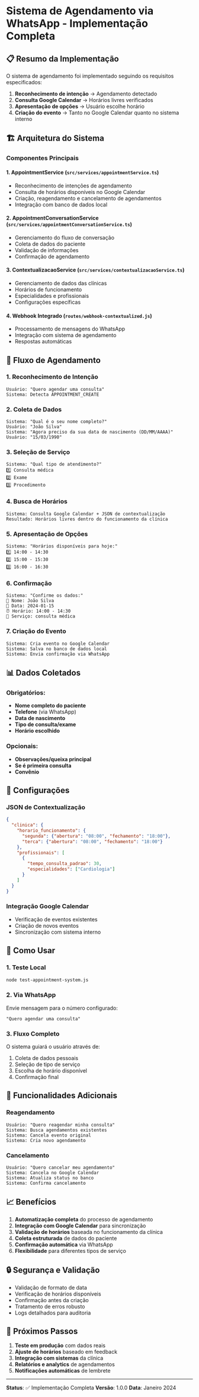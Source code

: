 # Sistema de Agendamento via WhatsApp - Implementação Completa

## 📋 Resumo da Implementação

O sistema de agendamento foi implementado seguindo os requisitos especificados:

1. **Reconhecimento de intenção** → Agendamento detectado
2. **Consulta Google Calendar** → Horários livres verificados
3. **Apresentação de opções** → Usuário escolhe horário
4. **Criação do evento** → Tanto no Google Calendar quanto no sistema interno

## 🏗️ Arquitetura do Sistema

### Componentes Principais

#### 1. **AppointmentService** (`src/services/appointmentService.ts`)
- Reconhecimento de intenções de agendamento
- Consulta de horários disponíveis no Google Calendar
- Criação, reagendamento e cancelamento de agendamentos
- Integração com banco de dados local

#### 2. **AppointmentConversationService** (`src/services/appointmentConversationService.ts`)
- Gerenciamento do fluxo de conversação
- Coleta de dados do paciente
- Validação de informações
- Confirmação de agendamento

#### 3. **ContextualizacaoService** (`src/services/contextualizacaoService.ts`)
- Gerenciamento de dados das clínicas
- Horários de funcionamento
- Especialidades e profissionais
- Configurações específicas

#### 4. **Webhook Integrado** (`routes/webhook-contextualized.js`)
- Processamento de mensagens do WhatsApp
- Integração com sistema de agendamento
- Respostas automáticas

## 🔄 Fluxo de Agendamento

### 1. **Reconhecimento de Intenção**
```
Usuário: "Quero agendar uma consulta"
Sistema: Detecta APPOINTMENT_CREATE
```

### 2. **Coleta de Dados**
```
Sistema: "Qual é o seu nome completo?"
Usuário: "João Silva"
Sistema: "Agora preciso da sua data de nascimento (DD/MM/AAAA)"
Usuário: "15/03/1990"
```

### 3. **Seleção de Serviço**
```
Sistema: "Qual tipo de atendimento?"
1️⃣ Consulta médica
2️⃣ Exame
3️⃣ Procedimento
```

### 4. **Busca de Horários**
```
Sistema: Consulta Google Calendar + JSON de contextualização
Resultado: Horários livres dentro do funcionamento da clínica
```

### 5. **Apresentação de Opções**
```
Sistema: "Horários disponíveis para hoje:"
1️⃣ 14:00 - 14:30
2️⃣ 15:00 - 15:30
3️⃣ 16:00 - 16:30
```

### 6. **Confirmação**
```
Sistema: "Confirme os dados:"
👤 Nome: João Silva
📅 Data: 2024-01-15
⏰ Horário: 14:00 - 14:30
🏥 Serviço: consulta médica
```

### 7. **Criação do Evento**
```
Sistema: Cria evento no Google Calendar
Sistema: Salva no banco de dados local
Sistema: Envia confirmação via WhatsApp
```

## 📊 Dados Coletados

### Obrigatórios:
- **Nome completo do paciente**
- **Telefone** (via WhatsApp)
- **Data de nascimento**
- **Tipo de consulta/exame**
- **Horário escolhido**

### Opcionais:
- **Observações/queixa principal**
- **Se é primeira consulta**
- **Convênio**

## 🔧 Configurações

### JSON de Contextualização
```json
{
  "clinica": {
    "horario_funcionamento": {
      "segunda": {"abertura": "08:00", "fechamento": "18:00"},
      "terca": {"abertura": "08:00", "fechamento": "18:00"}
    },
    "profissionais": [
      {
        "tempo_consulta_padrao": 30,
        "especialidades": ["Cardiologia"]
      }
    ]
  }
}
```

### Integração Google Calendar
- Verificação de eventos existentes
- Criação de novos eventos
- Sincronização com sistema interno

## 🚀 Como Usar

### 1. **Teste Local**
```bash
node test-appointment-system.js
```

### 2. **Via WhatsApp**
Envie mensagem para o número configurado:
```
"Quero agendar uma consulta"
```

### 3. **Fluxo Completo**
O sistema guiará o usuário através de:
1. Coleta de dados pessoais
2. Seleção de tipo de serviço
3. Escolha de horário disponível
4. Confirmação final

## 🔄 Funcionalidades Adicionais

### Reagendamento
```
Usuário: "Quero reagendar minha consulta"
Sistema: Busca agendamentos existentes
Sistema: Cancela evento original
Sistema: Cria novo agendamento
```

### Cancelamento
```
Usuário: "Quero cancelar meu agendamento"
Sistema: Cancela no Google Calendar
Sistema: Atualiza status no banco
Sistema: Confirma cancelamento
```

## 📈 Benefícios

1. **Automatização completa** do processo de agendamento
2. **Integração com Google Calendar** para sincronização
3. **Validação de horários** baseada no funcionamento da clínica
4. **Coleta estruturada** de dados do paciente
5. **Confirmação automática** via WhatsApp
6. **Flexibilidade** para diferentes tipos de serviço

## 🔒 Segurança e Validação

- Validação de formato de data
- Verificação de horários disponíveis
- Confirmação antes da criação
- Tratamento de erros robusto
- Logs detalhados para auditoria

## 📝 Próximos Passos

1. **Teste em produção** com dados reais
2. **Ajuste de horários** baseado em feedback
3. **Integração com sistemas** da clínica
4. **Relatórios e analytics** de agendamentos
5. **Notificações automáticas** de lembrete

---

**Status**: ✅ Implementação Completa
**Versão**: 1.0.0
**Data**: Janeiro 2024 